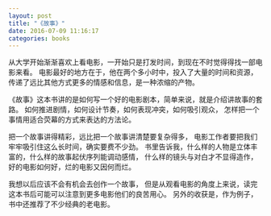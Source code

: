 ```yaml
---
layout: post
title: "《故事》"
date: 2016-07-09 11:16:17
categories: books
---
```


从大学开始渐渐喜欢上看电影，一开始只是打发时间，到现在不时觉得得找一部电影来看。
电影最好的地方在于，他在两个多小时中，投入了大量的时间和资源，
传递了远比其他方式更多的情感和信息，是一种浓缩的产物。

《故事》这本书讲的是如何写一个好的电影剧本，简单来说，就是介绍讲故事的套路。
如何推进剧情，如何设计节奏，如何表现冲突，如何吸引观众，
怎样把一个事情用适合荧幕的方式来表达的方法论。

把一个故事讲得精彩，远比把一个故事讲清楚要复杂得多，
电影工作者要把我们牢牢吸引住这么长时间，确实要费不少劲。
书里告诉我，什么样的人物是立体丰富的，什么样的故事起伏序列能调动感情，
什么样的镜头与对白才不显得造作，好的电影如何好，烂的电影又因何而烂。

我想以后应该不会有机会去创作一个故事，
但是从观看电影的角度上来说，读完这本书后可能可以注意到更多电影他们的良苦用心。
另外的收获是，作为例子，书中还推荐了不少经典的老电影。
